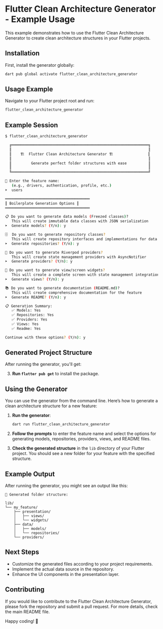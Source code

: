 # Flutter Clean Architecture Generator - Example Usage

This example demonstrates how to use the Flutter Clean Architecture Generator to create clean architecture structures in your Flutter projects.

## Installation

First, install the generator globally:

```bash
dart pub global activate flutter_clean_architecture_generator
```

## Usage Example

Navigate to your Flutter project root and run:

```bash
flutter_clean_architecture_generator
```

## Example Session

```bash
$ flutter_clean_architecture_generator

  ╔═══════════════════════════════════════════════════════════════╗
  ║                                                               ║
  ║    🏗️  Flutter Clean Architecture Generator 🏗️                ║
  ║                                                               ║
  ║         Generate perfect folder structures with ease          ║
  ║                                                               ║
  ╚═══════════════════════════════════════════════════════════════╝

📝 Enter the feature name:
   (e.g., drivers, authentication, profile, etc.)
➤  users

═══════════════════════════════════════
║ Boilerplate Generation Options ║
═══════════════════════════════════════

📋 Do you want to generate data models (Freezed classes)?
   This will create immutable data classes with JSON serialization
➤  Generate models? (Y/n): y

🗄️  Do you want to generate repository classes?
   This will create repository interfaces and implementations for data access
➤  Generate repositories? (Y/n): y

🔄 Do you want to generate Riverpod providers?
   This will create state management providers with AsyncNotifier
➤  Generate providers? (Y/n): y

📱 Do you want to generate view/screen widgets?
   This will create a complete screen with state management integration
➤  Generate views? (Y/n): y

📚 Do you want to generate documentation (README.md)?
   This will create comprehensive documentation for the feature
➤  Generate README? (Y/n): y

📋 Generation Summary:
   ✅ Models: Yes
   ✅ Repositories: Yes
   ✅ Providers: Yes
   ✅ Views: Yes
   ✅ Readme: Yes

Continue with these options? (Y/n): y
```

## Generated Project Structure

After running the generator, you'll get:

3. **Run `flutter pub get`** to install the package.

## Using the Generator

You can use the generator from the command line. Here’s how to generate a clean architecture structure for a new feature:

1. **Run the generator**:
   ```bash
   dart run flutter_clean_architecture_generator
   ```

2. **Follow the prompts** to enter the feature name and select the options for generating models, repositories, providers, views, and README files.

3. **Check the generated structure** in the `lib` directory of your Flutter project. You should see a new folder for your feature with the specified structure.

## Example Output

After running the generator, you might see an output like this:

```
📁 Generated folder structure:

lib/
└── my_feature/
    ├── presentation/
    │   ├── views/
    │   └── widgets/
    ├── data/
    │   ├── models/
    │   └── repositories/
    └── providers/
```

## Next Steps

- Customize the generated files according to your project requirements.
- Implement the actual data source in the repository.
- Enhance the UI components in the presentation layer.

## Contributing

If you would like to contribute to the Flutter Clean Architecture Generator, please fork the repository and submit a pull request. For more details, check the main README file.

Happy coding! 🚀